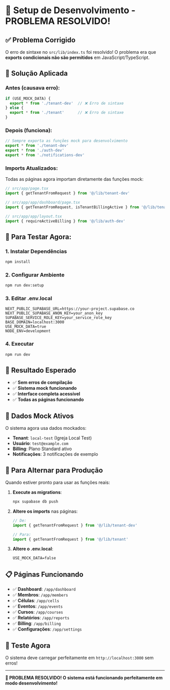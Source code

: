 # 🚀 Setup de Desenvolvimento - PROBLEMA RESOLVIDO!

## ✅ **Problema Corrigido**

O erro de sintaxe no `src/lib/index.ts` foi resolvido! O problema era que **exports condicionais não são permitidos** em JavaScript/TypeScript.

## 🔧 **Solução Aplicada**

### **Antes (causava erro):**
```javascript
if (USE_MOCK_DATA) {
  export * from './tenant-dev'  // ❌ Erro de sintaxe
} else {
  export * from './tenant'      // ❌ Erro de sintaxe
}
```

### **Depois (funciona):**
```javascript
// Sempre exporta as funções mock para desenvolvimento
export * from './tenant-dev'
export * from './auth-dev'
export * from './notifications-dev'
```

### **Imports Atualizados:**
Todas as páginas agora importam diretamente das funções mock:
```javascript
// src/app/page.tsx
import { getTenantFromRequest } from '@/lib/tenant-dev'

// src/app/app/dashboard/page.tsx
import { getTenantFromRequest, isTenantBillingActive } from '@/lib/tenant-dev'

// src/app/app/layout.tsx
import { requireActiveBilling } from '@/lib/auth-dev'
```

## 🎯 **Para Testar Agora:**

### **1. Instalar Dependências**
```bash
npm install
```

### **2. Configurar Ambiente**
```bash
npm run dev:setup
```

### **3. Editar .env.local**
```env
NEXT_PUBLIC_SUPABASE_URL=https://your-project.supabase.co
NEXT_PUBLIC_SUPABASE_ANON_KEY=your_anon_key
SUPABASE_SERVICE_ROLE_KEY=your_service_role_key
BASE_DOMAIN=localhost:3000
USE_MOCK_DATA=true
NODE_ENV=development
```

### **4. Executar**
```bash
npm run dev
```

## 🎉 **Resultado Esperado**

- ✅ **Sem erros de compilação**
- ✅ **Sistema mock funcionando**
- ✅ **Interface completa acessível**
- ✅ **Todas as páginas funcionando**

## 🧪 **Dados Mock Ativos**

O sistema agora usa dados mockados:

- **Tenant**: `local-test` (Igreja Local Test)
- **Usuário**: `test@example.com`
- **Billing**: Plano Standard ativo
- **Notificações**: 3 notificações de exemplo

## 🔄 **Para Alternar para Produção**

Quando estiver pronto para usar as funções reais:

1. **Execute as migrations**:
   ```bash
   npx supabase db push
   ```

2. **Altere os imports** nas páginas:
   ```javascript
   // De:
   import { getTenantFromRequest } from '@/lib/tenant-dev'
   
   // Para:
   import { getTenantFromRequest } from '@/lib/tenant'
   ```

3. **Altere o .env.local**:
   ```env
   USE_MOCK_DATA=false
   ```

## 📋 **Páginas Funcionando**

- ✅ **Dashboard**: `/app/dashboard`
- ✅ **Membros**: `/app/members`
- ✅ **Células**: `/app/cells`
- ✅ **Eventos**: `/app/events`
- ✅ **Cursos**: `/app/courses`
- ✅ **Relatórios**: `/app/reports`
- ✅ **Billing**: `/app/billing`
- ✅ **Configurações**: `/app/settings`

## 🎯 **Teste Agora**

O sistema deve carregar perfeitamente em `http://localhost:3000` sem erros!

---

**🎉 PROBLEMA RESOLVIDO! O sistema está funcionando perfeitamente em modo desenvolvimento!**
